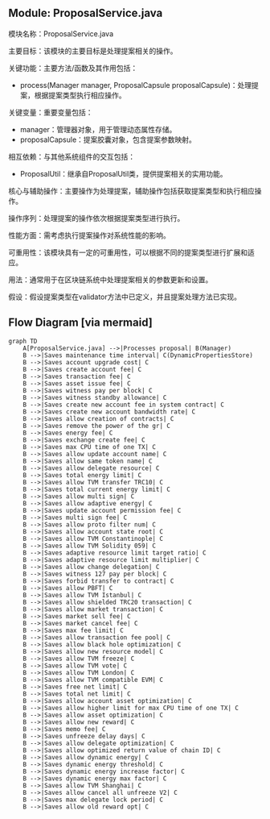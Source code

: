 ## Module: ProposalService.java
模块名称：ProposalService.java

主要目标：该模块的主要目标是处理提案相关的操作。

关键功能：主要方法/函数及其作用包括：
- process(Manager manager, ProposalCapsule proposalCapsule)：处理提案，根据提案类型执行相应操作。

关键变量：重要变量包括：
- manager：管理器对象，用于管理动态属性存储。
- proposalCapsule：提案胶囊对象，包含提案参数映射。

相互依赖：与其他系统组件的交互包括：
- ProposalUtil：继承自ProposalUtil类，提供提案相关的实用功能。

核心与辅助操作：主要操作为处理提案，辅助操作包括获取提案类型和执行相应操作。

操作序列：处理提案的操作依次根据提案类型进行执行。

性能方面：需考虑执行提案操作对系统性能的影响。

可重用性：该模块具有一定的可重用性，可以根据不同的提案类型进行扩展和适应。

用法：通常用于在区块链系统中处理提案相关的参数更新和设置。

假设：假设提案类型在validator方法中已定义，并且提案处理方法已实现。
## Flow Diagram [via mermaid]
```mermaid
graph TD
    A[ProposalService.java] -->|Processes proposal| B(Manager)
    B -->|Saves maintenance time interval| C(DynamicPropertiesStore)
    B -->|Saves account upgrade cost| C
    B -->|Saves create account fee| C
    B -->|Saves transaction fee| C
    B -->|Saves asset issue fee| C
    B -->|Saves witness pay per block| C
    B -->|Saves witness standby allowance| C
    B -->|Saves create new account fee in system contract| C
    B -->|Saves create new account bandwidth rate| C
    B -->|Saves allow creation of contracts| C
    B -->|Saves remove the power of the gr| C
    B -->|Saves energy fee| C
    B -->|Saves exchange create fee| C
    B -->|Saves max CPU time of one TX| C
    B -->|Saves allow update account name| C
    B -->|Saves allow same token name| C
    B -->|Saves allow delegate resource| C
    B -->|Saves total energy limit| C
    B -->|Saves allow TVM transfer TRC10| C
    B -->|Saves total current energy limit| C
    B -->|Saves allow multi sign| C
    B -->|Saves allow adaptive energy| C
    B -->|Saves update account permission fee| C
    B -->|Saves multi sign fee| C
    B -->|Saves allow proto filter num| C
    B -->|Saves allow account state root| C
    B -->|Saves allow TVM Constantinople| C
    B -->|Saves allow TVM Solidity 059| C
    B -->|Saves adaptive resource limit target ratio| C
    B -->|Saves adaptive resource limit multiplier| C
    B -->|Saves allow change delegation| C
    B -->|Saves witness 127 pay per block| C
    B -->|Saves forbid transfer to contract| C
    B -->|Saves allow PBFT| C
    B -->|Saves allow TVM Istanbul| C
    B -->|Saves allow shielded TRC20 transaction| C
    B -->|Saves allow market transaction| C
    B -->|Saves market sell fee| C
    B -->|Saves market cancel fee| C
    B -->|Saves max fee limit| C
    B -->|Saves allow transaction fee pool| C
    B -->|Saves allow black hole optimization| C
    B -->|Saves allow new resource model| C
    B -->|Saves allow TVM freeze| C
    B -->|Saves allow TVM vote| C
    B -->|Saves allow TVM London| C
    B -->|Saves allow TVM compatible EVM| C
    B -->|Saves free net limit| C
    B -->|Saves total net limit| C
    B -->|Saves allow account asset optimization| C
    B -->|Saves allow higher limit for max CPU time of one TX| C
    B -->|Saves allow asset optimization| C
    B -->|Saves allow new reward| C
    B -->|Saves memo fee| C
    B -->|Saves unfreeze delay days| C
    B -->|Saves allow delegate optimization| C
    B -->|Saves allow optimized return value of chain ID| C
    B -->|Saves allow dynamic energy| C
    B -->|Saves dynamic energy threshold| C
    B -->|Saves dynamic energy increase factor| C
    B -->|Saves dynamic energy max factor| C
    B -->|Saves allow TVM Shanghai| C
    B -->|Saves allow cancel all unfreeze V2| C
    B -->|Saves max delegate lock period| C
    B -->|Saves allow old reward opt| C
```
